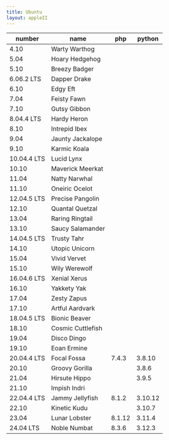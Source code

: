```yaml
---
title: Ubuntu
layout: appleII
---
```

| number      | name              | php    | python  |
|-------------|-------------------|--------|---------|
| 4.10        | Warty Warthog     |        |         |
| 5.04        | Hoary Hedgehog    |        |         |
| 5.10        | Breezy Badger     |        |         |
| 6.06.2 LTS  | Dapper Drake      |        |         |
| 6.10        | Edgy Eft          |        |         |
| 7.04        | Feisty Fawn       |        |         |
| 7.10        | Gutsy Gibbon      |        |         |
| 8.04.4 LTS  | Hardy Heron       |        |         |
| 8.10        | Intrepid Ibex     |        |         |
| 9.04        | Jaunty Jackalope  |        |         |
| 9.10        | Karmic Koala      |        |         |
| 10.04.4 LTS | Lucid Lynx        |        |         |
| 10.10       | Maverick Meerkat  |        |         |
| 11.04       | Natty Narwhal     |        |         |
| 11.10       | Oneiric Ocelot    |        |         |
| 12.04.5 LTS | Precise Pangolin  |        |         |
| 12.10       | Quantal Quetzal   |        |         |
| 13.04       | Raring Ringtail   |        |         |
| 13.10       | Saucy Salamander  |        |         |
| 14.04.5 LTS | Trusty Tahr       |        |         |
| 14.10       | Utopic Unicorn    |        |         |
| 15.04       | Vivid Vervet      |        |         |
| 15.10       | Wily Werewolf     |        |         |
| 16.04.6 LTS | Xenial Xerus      |        |         |
| 16.10       | Yakkety Yak       |        |         |
| 17.04       | Zesty Zapus       |        |         |
| 17.10       | Artful Aardvark   |        |         |
| 18.04.5 LTS | Bionic Beaver     |        |         |
| 18.10       | Cosmic Cuttlefish |        |         |
| 19.04       | Disco Dingo       |        |         |
| 19.10       | Eoan Ermine       |        |         |
| 20.04.4 LTS | Focal Fossa       | 7.4.3  | 3.8.10  |
| 20.10       | Groovy Gorilla    |        | 3.8.6   |
| 21.04       | Hirsute Hippo     |        | 3.9.5   |
| 21.10       | Impish Indri      |        |         |
| 22.04.4 LTS | Jammy Jellyfish   | 8.1.2  | 3.10.12 |
| 22.10       | Kinetic Kudu      |        | 3.10.7  |
| 23.04       | Lunar Lobster     | 8.1.12 | 3.11.4  |
| 24.04 LTS   | Noble Numbat      | 8.3.6  | 3.12.3  |
